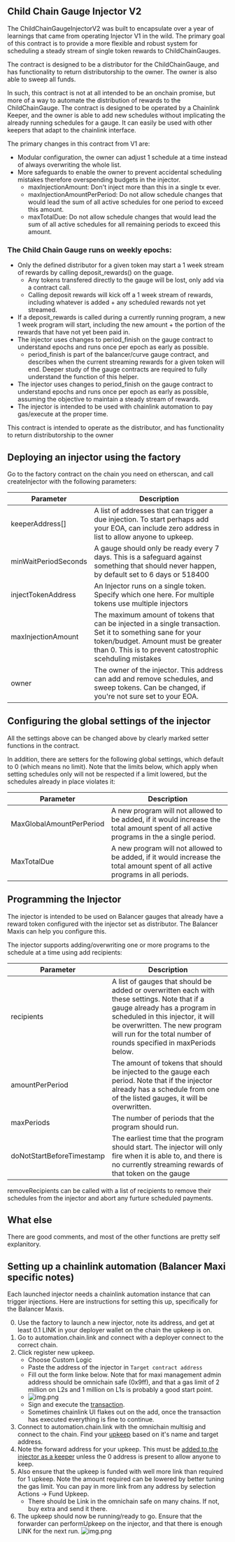 ## Child Chain Gauge Injector V2

The ChildChainGaugeInjectorV2 was built to encapsulate over a year of learnings that came from operating Injector V1 in
the wild. The primary goal of this contract is to provide a more flexible and robust system for scheduling a steady
stream of single token rewards to ChildChainGauges.

The contract is designed to be a distributor for the ChildChainGauge, and has functionality to return distributorship to
the owner. The owner is also able to sweep all funds.

In such, this contract is not at all intended to be an onchain promise, but more of a way to automate the distribution
of rewards to the ChildChainGauge. The contract is designed to be operated by a Chainlink Keeper, and the owner is able
to add new schedules without implicating the already running schedules for a gauge. It can easily be used with other
keepers that adapt to the chainlink interface.

The primary changes in this contract from V1 are:

- Modular configuration, the owner can adjust 1 schedule at a time instead of always overwriting the whole list.
- More safeguards to enable the owner to prevent accidental scheduling mistakes therefore overspending budgets in the
  injector.
    - maxInjectionAmount: Don't inject more than this in a single tx ever.
    - maxInjectionAmountPerPeriod: Do not allow schedule changes that would lead the sum of all active schedules for one
      period to exceed this amount.
    - maxTotalDue: Do not allow schedule changes that would lead the sum of all active schedules for all remaining
      periods to exceed this amount.

### The Child Chain Gauge runs on weekly epochs:

- Only the defined distributor for a given token may start a 1 week stream of rewards by calling deposit_rewards() on the guage.
    - Any tokens transfered directly to the gauge will be lost, only add via a contract call.
    - Calling deposit rewards will kick off a 1 week stream of rewards, including whatever is added + any scheduled rewards not yet streamed.
- If a deposit_rewards is called during a currently running program, a new 1 week program will start, including the new amount + the portion of the rewards that have not yet been paid in.
- The injector uses changes to period_finish on the gauge contract to understand epochs and runs once per epoch as early as possible.
    - period_finish is part of the balancer/curve gauge contract, and describes when the current streaming rewards for a given token will end.  Deeper study of the gauge contracts are required to fully understand the function of this helper.
- The injector uses changes to period_finish on the gauge contract to understand epochs and runs once per epoch as early as possible, assuming the objective to maintain a steady stream of rewards.
- The injector is intended to be used with chainlink automation to pay gas/execute at the proper time. 

This contract is intended to operate as the distributor, and has functionality to return distributorship to the owner


## Deploying an injector using the factory

Go to the factory contract on the chain you need on etherscan, and call createInjector with the following parameters:

| Parameter            | Description                                                                                                                                                                                       |
|----------------------|---------------------------------------------------------------------------------------------------------------------------------------------------------------------------------------------------|
| keeperAddress[]      | A list of addresses that can trigger a due injection.  To start perhaps add your EOA, can include zero address in list to allow anyone to upkeep.                                                 |
| minWaitPeriodSeconds | A gauge should only be ready every 7 days.  This is a safeguard against something that should never happen, by default set to 6 days or 518400                                                    |
| injectTokenAddress   | An Injector runs on a single token.  Specify which one here.  For multiple tokens use multiple injectors                                                                                          |
| maxInjectionAmount   | The maximum amount of tokens that can be injected in a single transaction. Set it to something sane for your token/budget. Amount must be greater than 0. This is to prevent catostrophic scehduling mistakes |
| owner                | The owner of the injector.  This address can add and remove schedules, and sweep tokens.  Can be changed, if you're not sure set to your EOA.                                                     |

## Configuring the global settings of the injector

All the settings above can be changed above by clearly marked setter functions in the contract.

In addition, there are setters for the following global settings, which default to 0 (which means no limit). Note that
the limits below, which apply when setting schedules only will not be respected if a limit lowered, but the schedules
already in place violates it:

| Parameter                | Description                                                                                                                            |
|--------------------------|----------------------------------------------------------------------------------------------------------------------------------------|
| MaxGlobalAmountPerPeriod | A new program will not allowed to be added, if it would increase the total amount spent of all active programs in the a single period. |
| MaxTotalDue              | A new program will not allowed to be added, if it would increase the total amount spent of all active programs in all periods.         |

## Programming the Injector

The injector is intended to be used on Balancer gauges that already have a reward token configured with the injector set
as distributor. The Balancer Maxis can help you configure this.

The injector supports adding/overwriting one or more programs to the schedule at a time using add recipients:

| Parameter                 | Description                                                                                                                                                                                                                                                              |
|---------------------------|--------------------------------------------------------------------------------------------------------------------------------------------------------------------------------------------------------------------------------------------------------------------------|
| recipients                | A list of gauges that should be added or overwritten each with these settings.  Note that if a gauge already has a program in scheduled in this injector, it will be overwritten. The new program will run for the total number of rounds specified in maxPeriods below. |
| amountPerPeriod           | The amount of tokens that should be injected to the gauge each period. Note that if the injector already has a schedule from one of the listed gauges, it will be overwritten.                                                                                           |
| maxPeriods                | The number of periods that the program should run.                                                                                                                                                                                                                       |
| doNotStartBeforeTimestamp | The earliest time that the program should start.  The injector will only fire when it is able to, and there is no currently streaming rewards of that token on the gauge                                                                                                 |

removeRecipients can be called with a list of recipients to remove their schedules from the injector and abort any
furture scheduled payments.

## What else

There are good comments, and most of the other functions are pretty self explanitory.


## Setting up a chainlink automation (Balancer Maxi specific notes)
Each launched injector needs a chainlink automation instance that can trigger injections.  Here are instructions for setting this up, specifically for the Balancer Maxis.

0. Use the factory to launch a new injector, note its address, and get at least 0.1 LINK in your deployer wallet on the chain the upkeep is on.
1. Go to automation.chain.link and connect with a deployer connect to the correct chain.
2. Click register new upkeep.
   - Choose Custom Logic
   - Paste the address of the injector in `Target contract address`
   - Fill out the form linke below.  Note that for maxi management admin address should be omnichain safe (0x9ff), and that a gas limit of 2 million on L2s and 1 million on L1s is probably a good start point. 
   - ![img.png](img/ChainlinkAdd.png)
   - Sign and execute the [transaction](https://basescan.org/tx/0x94b25b97c145c29906dfe531d810bc2cabf4881c69c87fb905e4ebe62758e6cd).
   - Sometimes chainlink UI flakes out on the add, once the transaction has executed everything is fine to continue.
3.  Connect to automation.chain.link with the omnichain multisig and connect to the chain.  Find your [upkeep](https://automation.chain.link/base/86135768442201151504182158474728964311183239902024293588082768088596173769505) based on it's name and target address.
4. Note the forward address for your upkeep.  This must be [added to the injector as a keeper](https://basescan.org/tx/0x607211f9e8c79b4500f42a0eb9c5b80c9ff622f331951023e7a1b30dcd1b57e9) unless the 0 address is present to allow anyone to keep.
5. Also ensure that the upkeep is funded with well more link than required for 1 upkeep.  Note the amount required can be lowered by better tuning the gas limit.  You can pay in more link from any address by selection Actions -> Fund Upkeep.
    - There should be Link in the omnichain safe on many chains.  If not, buy extra and send it there.
6. The upkeep should now be running/ready to go.  Ensure that the forwarder can performUpkeep on the injector, and that there is enough LINK for the next run.
![img.png](img/ChainlinkGood.png)



